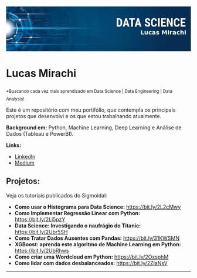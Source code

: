 <p align="center">
  <img src="banner_lucas.png" >
</p>

# Lucas Mirachi
<sub>*Buscando cada vez mais aprendizado em Data Science | Data Engineering | Data Analysis!</sub>

Este é um repositório com meu portifólio, que contempla os principais projetos que desenvolvi e os que estou trabalhando atualmente.

**Background em:** Python, Machine Learning, Deep Learning e Análise de Dados (Tableau e PowerBI).

**Links:**
* [LinkedIn](https://www.linkedin.com/in/lucasmirachi)
* [Medium](https://medium.com/@lucas.mirachi)


## Projetos:
Veja os tutoriais publicados do Sigmoidal:

* **Como usar o Histograma para Data Science:** https://bit.ly/2L2cMwy
* **Como Implementar Regressão Linear com Python:** https://bit.ly/2Li5pzY
* **Data Science: Investigando o naufrágio do Titanic:** https://bit.ly/2Ubr5SH
* **Como Tratar Dados Ausentes com Pandas:** https://bit.ly/31KWSMN
* **XGBoost: aprenda este algoritmo de Machine Learning em Python:** https://bit.ly/2UbRhws
* **Como criar uma Wordcloud em Python:** https://bit.ly/2OxsphM
* **Como lidar com dados desbalanceados:** https://bit.ly/2ZlaNsV

---




